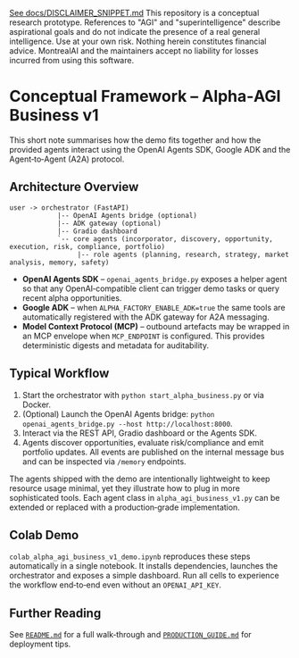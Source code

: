 [See docs/DISCLAIMER_SNIPPET.md](docs/DISCLAIMER_SNIPPET.md)
This repository is a conceptual research prototype. References to "AGI" and "superintelligence" describe aspirational goals and do not indicate the presence of a real general intelligence. Use at your own risk. Nothing herein constitutes financial advice. MontrealAI and the maintainers accept no liability for losses incurred from using this software.

# Conceptual Framework – Alpha‑AGI Business v1

This short note summarises how the demo fits together and how the provided agents interact using the OpenAI Agents SDK,
  Google ADK and the Agent‑to‑Agent (A2A) protocol.

## Architecture Overview

```
user -> orchestrator (FastAPI)
            |-- OpenAI Agents bridge (optional)
            |-- ADK gateway (optional)
            |-- Gradio dashboard
            `-- core agents (incorporator, discovery, opportunity, execution, risk, compliance, portfolio)
                 |-- role agents (planning, research, strategy, market analysis, memory, safety)
```

* **OpenAI Agents SDK** – `openai_agents_bridge.py` exposes a helper agent so that any OpenAI‑compatible client can
  trigger demo tasks or query recent alpha opportunities.
* **Google ADK** – when `ALPHA_FACTORY_ENABLE_ADK=true` the same tools are automatically registered with the ADK gateway
  for A2A messaging.
* **Model Context Protocol (MCP)** – outbound artefacts may be wrapped in an MCP envelope when `MCP_ENDPOINT` is
  configured. This provides deterministic digests and metadata for auditability.

## Typical Workflow

1. Start the orchestrator with `python start_alpha_business.py` or via Docker.
2. (Optional) Launch the OpenAI Agents bridge: `python openai_agents_bridge.py --host http://localhost:8000`.
3. Interact via the REST API, Gradio dashboard or the Agents SDK.
4. Agents discover opportunities, evaluate risk/compliance and emit portfolio updates. All events are published on the
  internal message bus and can be inspected via `/memory` endpoints.

The agents shipped with the demo are intentionally lightweight to keep resource usage minimal, yet they illustrate how
  to plug in more sophisticated tools. Each agent class in `alpha_agi_business_v1.py` can be extended or replaced with a
  production‑grade implementation.

## Colab Demo

`colab_alpha_agi_business_v1_demo.ipynb` reproduces these steps automatically in a single notebook. It installs
  dependencies, launches the orchestrator and exposes a simple dashboard. Run all cells to experience the workflow
  end‑to‑end even without an `OPENAI_API_KEY`.

## Further Reading

See [`README.md`](README.md) for a full walk‑through and [`PRODUCTION_GUIDE.md`](PRODUCTION_GUIDE.md) for deployment
  tips.
